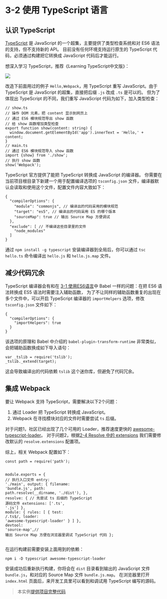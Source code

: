 <h1 id="3-2-使用-typescript-语言">3-2 使用 TypeScript 语言</h1>
<h2 id="认识-typescript">认识 TypeScript</h2>
<p><a href="http://www.typescriptlang.org" target="_blank">TypeScript</a> 是 JavaScript 的一个超集，主要提供了类型检查系统和对 ES6 语法的支持，但不支持新的 API。
目前没有任何环境支持运行原生的 TypeScript 代码，必须通过构建把它转换成 JavaScript 代码后才能运行。</p>
<p></p><p>想深入学习 TypeScript，推荐《Learning TypeScript中文版》：</p>
<a href="http://union-click.jd.com/jdc?d=R5StrZ" target="_blank">
<img src="http://img13.360buyimg.com/n1/jfs/t7579/323/998195052/27290/9a6b8b9b/59994fb3N86192622.jpg">
</a><p></p>
<p>改造下前面用过的例子 <code>Hello,Webpack</code>，用 TypeScript 重写 JavaScript。由于 TypeScript 是 JavaScript 的超集，直接把后缀 <code>.js</code> 改成 <code>.ts</code> 是可以的。
但为了体现出 TypeScript 的不同，我们重写 JavaScript 代码为如下，加入类型检查：</p>
<pre><code class="lang-typescript"><span class="hljs-comment">// show.ts</span>
<span class="hljs-comment">// 操作 DOM 元素，把 content 显示到网页上</span>
<span class="hljs-comment">// 通过 ES6 模块规范导出 show 函数</span>
<span class="hljs-comment">// 给 show 函数增加类型检查 </span>
<span class="hljs-keyword">export</span> <span class="hljs-function"><span class="hljs-keyword">function</span> <span class="hljs-title">show</span>(<span class="hljs-params">content: <span class="hljs-built_in">string</span></span>) </span>{
  <span class="hljs-built_in">window</span>.document.getElementById(<span class="hljs-string">&apos;app&apos;</span>).innerText = <span class="hljs-string">&apos;Hello,&apos;</span> + content;
}
<span class="hljs-comment">// main.ts</span>
<span class="hljs-comment">// 通过 ES6 模块规范导入 show 函数</span>
<span class="hljs-keyword">import</span> {show} from <span class="hljs-string">&apos;./show&apos;</span>;
<span class="hljs-comment">// 执行 show 函数</span>
show(<span class="hljs-string">&apos;Webpack&apos;</span>);
</code></pre>
<p>TypeScript 官方提供了能把 TypeScript 转换成 JavaScript 的编译器。
你需要在当前项目根目录下新建一个用于配置编译选项的 <code>tsconfig.json</code> 文件，编译器默认会读取和使用这个文件，配置文件内容大致如下：</p>
<pre><code class="lang-json">{
  <span class="hljs-string">&quot;compilerOptions&quot;</span>: {
    <span class="hljs-string">&quot;module&quot;</span>: <span class="hljs-string">&quot;commonjs&quot;</span>, <span class="hljs-comment">// 编译出的代码采用的模块规范</span>
    <span class="hljs-string">&quot;target&quot;</span>: <span class="hljs-string">&quot;es5&quot;</span>, <span class="hljs-comment">// 编译出的代码采用 ES 的哪个版本</span>
    <span class="hljs-string">&quot;sourceMap&quot;</span>: <span class="hljs-literal">true</span> <span class="hljs-comment">// 输出 Source Map 方便调试</span>
  },
  <span class="hljs-string">&quot;exclude&quot;</span>: [ <span class="hljs-comment">// 不编译这些目录里的文件</span>
    <span class="hljs-string">&quot;node_modules&quot;</span>
  ]
}
</code></pre>
<p>通过 <code>npm install -g typescript</code> 安装编译器到全局后，你可以通过 <code>tsc hello.ts</code> 命令编译出 <code>hello.js</code> 和 <code>hello.js.map</code> 文件。</p>
<h2 id="减少代码冗余">减少代码冗余</h2>
<p>TypeScript 编译器会有和在 <a href="3-1使用ES6语言.html">3-1 使用ES6语言</a>中 Babel 一样的问题：在把 ES6 语法转换成 ES5 语法时需要注入辅助函数，
为了不让同样的辅助函数重复的出现在多个文件中，可以开启 TypeScript 编译器的 <code>importHelpers</code> 选项，修改 <code>tsconfig.json</code> 文件如下：</p>
<pre><code class="lang-json">{
  <span class="hljs-string">&quot;compilerOptions&quot;</span>: {
    <span class="hljs-string">&quot;importHelpers&quot;</span>: <span class="hljs-literal">true</span>
  }
}
</code></pre>
<p>该选项的原理和 Babel 中介绍的 <code>babel-plugin-transform-runtime</code> 非常类似，会把辅助函数换成如下导入语句：</p>
<pre><code class="lang-js"><span class="hljs-keyword">var</span> _tslib = <span class="hljs-built_in">require</span>(<span class="hljs-string">&apos;tslib&apos;</span>);
_tslib._extend(target);
</code></pre>
<p>这会导致编译出的代码依赖 <code>tslib</code> 这个迷你库，但避免了代码冗余。</p>
<h2 id="集成-webpack">集成 Webpack</h2>
<p>要让 Webpack 支持 TypeScript，需要解决以下2个问题：</p>
<ol>
<li>通过 Loader 把 TypeScript 转换成 JavaScript。</li>
<li>Webpack 在寻找模块对应的文件时需要尝试 <code>ts</code> 后缀。</li>
</ol>
<p>对于问题1，社区已经出现了几个可用的 Loader，推荐速度更快的 <a href="https://github.com/s-panferov/awesome-typescript-loader" target="_blank">awesome-typescript-loader</a>。
对于问题2，根据<a href="../2配置/2-4Resolve.html#extensions">2-4 Resolve 中的 extensions</a> 我们需要修改默认的 <code>resolve.extensions</code> 配置项。</p>
<p>综上，相关 Webpack 配置如下：</p>
<pre><code class="lang-js"><span class="hljs-keyword">const</span> path = <span class="hljs-built_in">require</span>(<span class="hljs-string">&apos;path&apos;</span>);

<span class="hljs-built_in">module</span>.exports = {
  <span class="hljs-comment">// 执行入口文件</span>
  entry: <span class="hljs-string">&apos;./main&apos;</span>,
  output: {
    filename: <span class="hljs-string">&apos;bundle.js&apos;</span>,
    path: path.resolve(__dirname, <span class="hljs-string">&apos;./dist&apos;</span>),
  },
  resolve: {
    <span class="hljs-comment">// 先尝试 ts 后缀的 TypeScript 源码文件</span>
    extensions: [<span class="hljs-string">&apos;.ts&apos;</span>, <span class="hljs-string">&apos;.js&apos;</span>] 
  },
  <span class="hljs-built_in">module</span>: {
    rules: [
      {
        test: <span class="hljs-regexp">/\.ts$/</span>,
        loader: <span class="hljs-string">&apos;awesome-typescript-loader&apos;</span>
      }
    ]
  },
  devtool: <span class="hljs-string">&apos;source-map&apos;</span>,<span class="hljs-comment">// 输出 Source Map 方便在浏览器里调试 TypeScript 代码</span>
};
</code></pre>
<p>在运行构建前需要安装上面用到的依赖：</p>
<pre><code class="lang-bash">npm i -D typescript awesome-typescript-loader
</code></pre>
<p>安装成功后重新执行构建，你将会在 <code>dist</code> 目录看到输出的 JavaScript 文件 <code>bundle.js</code>，和对应的 Source Map 文件 <code>bundle.js.map</code>。
在浏览器里打开 <code>index.html</code> 页面后，来开发工具里可以看到和调试用 TypeScript 编写的源码。</p>
<blockquote>
<p>本实例<a href="http://webpack.wuhaolin.cn/3-2使用TypeScript语言.zip" target="_blank">提供项目完整代码</a></p>
</blockquote>

                                
                                